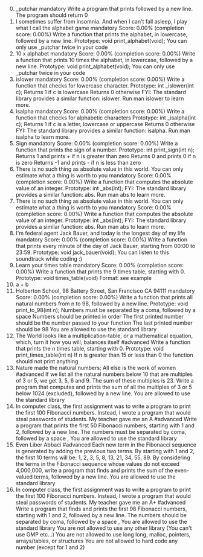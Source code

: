0. _putchar mandatory
Write a program that prints  followed by a new line.
The program should return 0
1. I sometimes suffer from insomnia. And when I can't fall asleep, I play what I
call the alphabet game mandatory
Score: 0.00% (completion score: 0.00%)
Write a function that prints the alphabet, in lowercase, followed by a new line.
Prototype: void print_alphabet(void);
You can only use _putchar twice in your code
2. 10 x alphabet mandatory
Score: 0.00% (completion score: 0.00%)
Write a function that prints 10 times the alphabet, in lowercase, followed by a
new line.
Prototype: void print_alphabet(void);
You can only use _putchar twice in your code
3. islower mandatory
Score: 0.00% (completion score: 0.00%)
Write a function that checks for lowercase character.
Prototype: int _islower(int c);
Returns 1 if c is lowercase
Returns 0 otherwise
FYI: The standard library provides a similar function: islower. Run man islower
to learn more.
4. isalpha mandatory
Score: 0.00% (completion score: 0.00%)
Write a function that checks for alphabetic characters
Prototype: int _isalpha(int c);
Returns 1 if c is a letter, lowercase or uppercase
Returns 0 otherwise
FYI: The standard library provides a similar function: isalpha. Run man isalpha
to learn more.
5. Sign mandatory
Score: 0.00% (completion score: 0.00%)
Write a function that prints the sign of a number.
Prototype: int print_sign(int n);
Returns 1 and prints + if n is greater than zero
Returns 0 and prints 0 if n is zero
Returns -1 and prints - if n is less than zero
6. There is no such thing as absolute value in this world. You can only estimate
what a thing is worth to you mandatory
Score: 0.00% (completion score: 0.00%)
Write a function that computes the absolute value of an integer.
Prototype: int _abs(int);
FYI: The standard library provides a similar function: abs. Run man abs to learn
more.
6. There is no such thing as absolute value in this world. You can only estimate
what a thing is worth to you mandatory
Score: 0.00% (completion score: 0.00%)
Write a function that computes the absolute value of an integer.
Prototype: int _abs(int);
FYI: The standard library provides a similar function: abs. Run man abs to learn
more.
8. I'm federal agent Jack Bauer, and today is the longest day of my life
mandatory
Score: 0.00% (completion score: 0.00%)
Write a function that prints every minute of the day of Jack Bauer, starting
from 00:00 to 23:59.
Prototype: void jack_bauer(void);
You can listen to this soundtrack while coding :)
9. Learn your times table mandatory
Score: 0.00% (completion score: 0.00%)
Write a function that prints the 9 times table, starting with 0.
Prototype: void times_table(void)
Format: see example
10. a + b
11. Holberton School, 98 Battery Street, San Francisco CA 94111 mandatory
Score: 0.00% (completion score: 0.00%)
Write a function that prints all natural numbers from n to 98, followed by a new
line.
Prototype: void print_to_98(int n);
Numbers must be separated by a coma, followed by a space
Numbers should be printed in order
The first printed number should be the number passed to your function
The last printed number should be 98
You are allowed to use the standard library
12. The World looks like a multiplication-table, or a mathematical equation,
which, turn it how you will, balances itself #advanced
Write a function that prints the n times table, starting with 0.
Prototype: void print_times_table(int n)
If n is greater than 15 or less than 0 the function should not print anything
13. Nature made the natural numbers; All else is the work of women #advanced
If we list all the natural numbers below 10 that are multiples of 3 or 5, we get
3, 5, 6 and 9. The sum of these multiples is 23. Write a program that computes
and prints the sum of all the multiples of 3 or 5 below 1024 (excluded),
followed by a new line.
You are allowed to use the standard library
14. In computer class, the first assignment was to write a program to print the
first 100 Fibonacci numbers. Instead, I wrote a program that would steal
passwords of students. My teacher gave me an A #advanced
Write a program that prints the first 50 Fibonacci numbers, starting with 1 and
2, followed by a new line.
The numbers must be separated by coma, followed by a space ,
You are allowed to use the standard library
15. Even Liber Abbaci #advanced
Each new term in the Fibonacci sequence is generated by adding the previous two
terms. By starting with 1 and 2, the first 10 terms will be: 1, 2, 3, 5, 8, 13,
21, 34, 55, 89. By considering the terms in the Fibonacci sequence whose values
do not exceed 4,000,000, write a program that finds and prints the sum of the
even-valued terms, followed by a new line.
You are allowed to use the standard library
16. In computer class, the first assignment was to write a program to print the
first 100 Fibonacci numbers. Instead, I wrote a program that would steal
passwords of students. My teacher gave me an A+ #advanced
Write a program that finds and prints the first 98 Fibonacci numbers, starting
with 1 and 2, followed by a new line.
The numbers should be separated by coma, followed by a space ,
You are allowed to use the standard library
You are not allowed to use any other library (You can't use GMP etc...)
You are not allowed to use long long, malloc, pointers, arrays/tables, or
structures
You are not allowed to hard code any number (except for 1 and 2)
